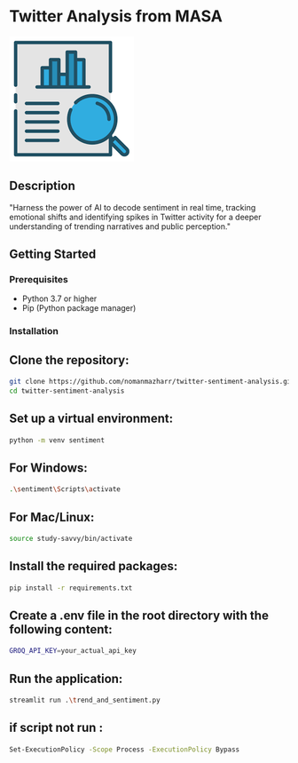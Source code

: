 # Twitter Analysis from MASA

<img src="logo.png" >

## Description

"Harness the power of AI to decode sentiment in real time, tracking emotional shifts and identifying spikes in Twitter activity for a deeper understanding of trending narratives and public perception."

## Getting Started

### Prerequisites

- Python 3.7 or higher
- Pip (Python package manager)

### Installation

## Clone the repository:

```bash
git clone https://github.com/nomanmazharr/twitter-sentiment-analysis.git
cd twitter-sentiment-analysis
```

## Set up a virtual environment:

```bash
python -m venv sentiment
```

## For Windows:

```bash
.\sentiment\Scripts\activate
```

## For Mac/Linux:

```bash
source study-savvy/bin/activate
```

## Install the required packages:

```bash
pip install -r requirements.txt
```

## Create a .env file in the root directory with the following content:

```bash
GROQ_API_KEY=your_actual_api_key
```

## Run the application:

```bash
streamlit run .\trend_and_sentiment.py
```

## if script not run :

```bash
Set-ExecutionPolicy -Scope Process -ExecutionPolicy Bypass
```
